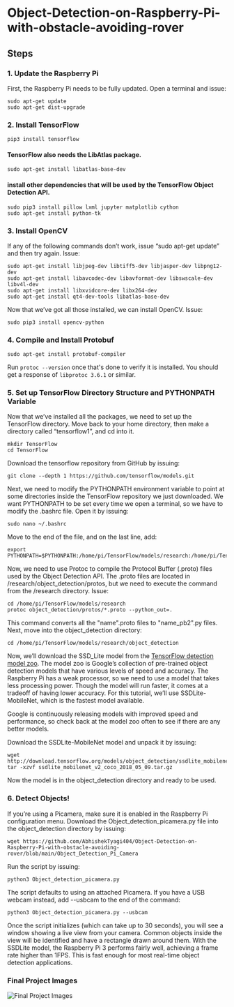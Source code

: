 # Object-Detection-on-Raspberry-Pi-with-obstacle-avoiding-rover

## Steps
### 1. Update the Raspberry Pi
First, the Raspberry Pi needs to be fully updated. Open a terminal and issue:
```
sudo apt-get update
sudo apt-get dist-upgrade
```
### 2. Install TensorFlow
```
pip3 install tensorflow
```
#### TensorFlow also needs the LibAtlas package.
```
sudo apt-get install libatlas-base-dev
```
#### install other dependencies that will be used by the TensorFlow Object Detection API. 
```
sudo pip3 install pillow lxml jupyter matplotlib cython
sudo apt-get install python-tk
```

### 3. Install OpenCV
If any of the following commands don’t work, issue “sudo apt-get update” and then try again. Issue:
```
sudo apt-get install libjpeg-dev libtiff5-dev libjasper-dev libpng12-dev
sudo apt-get install libavcodec-dev libavformat-dev libswscale-dev libv4l-dev
sudo apt-get install libxvidcore-dev libx264-dev
sudo apt-get install qt4-dev-tools libatlas-base-dev
```
Now that we’ve got all those installed, we can install OpenCV. Issue:
```
sudo pip3 install opencv-python
```

### 4. Compile and Install Protobuf

```sudo apt-get install protobuf-compiler```

Run `protoc --version` once that's done to verify it is installed. You should get a response of `libprotoc 3.6.1` or similar.

### 5. Set up TensorFlow Directory Structure and PYTHONPATH Variable

Now that we’ve installed all the packages, we need to set up the TensorFlow directory. Move back to your home directory, then make a directory called “tensorflow1”, and cd into it.
```
mkdir TensorFlow
cd TensorFlow
```
Download the tensorflow repository from GitHub by issuing:
```
git clone --depth 1 https://github.com/tensorflow/models.git
```
Next, we need to modify the PYTHONPATH environment variable to point at some directories inside the TensorFlow repository we just downloaded. We want PYTHONPATH to be set every time we open a terminal, so we have to modify the .bashrc file. Open it by issuing:
```
sudo nano ~/.bashrc
```
Move to the end of the file, and on the last line, add:
```
export PYTHONPATH=$PYTHONPATH:/home/pi/TensorFlow/models/research:/home/pi/TensorFlow/models/research/slim
```
Now, we need to use Protoc to compile the Protocol Buffer (.proto) files used by the Object Detection API. The .proto files are located in /research/object_detection/protos, but we need to execute the command from the /research directory. Issue:
```
cd /home/pi/TensorFlow/models/research
protoc object_detection/protos/*.proto --python_out=.
```
This command converts all the "name".proto files to "name_pb2".py files. Next, move into the object_detection directory:
```
cd /home/pi/TensorFlow/models/research/object_detection
```
Now, we’ll download the SSD_Lite model from the [TensorFlow detection model zoo](https://github.com/tensorflow/models/blob/master/research/object_detection/g3doc/tf2_detection_zoo.md). The model zoo is Google’s collection of pre-trained object detection models that have various levels of speed and accuracy. The Raspberry Pi has a weak processor, so we need to use a model that takes less processing power. Though the model will run faster, it comes at a tradeoff of having lower accuracy. For this tutorial, we’ll use SSDLite-MobileNet, which is the fastest model available. 

Google is continuously releasing models with improved speed and performance, so check back at the model zoo often to see if there are any better models.

Download the SSDLite-MobileNet model and unpack it by issuing:
```
wget http://download.tensorflow.org/models/object_detection/ssdlite_mobilenet_v2_coco_2018_05_09.tar.gz
tar -xzvf ssdlite_mobilenet_v2_coco_2018_05_09.tar.gz
```
Now the model is in the object_detection directory and ready to be used.
### 6. Detect Objects!
If you’re using a Picamera, make sure it is enabled in the Raspberry Pi configuration menu.
Download the Object_detection_picamera.py file into the object_detection directory by issuing:
```
wget https://github.com/AbhishekTyagi404/Object-Detection-on-Raspberry-Pi-with-obstacle-avoiding-rover/blob/main/Object_Detection_Pi_Camera
```
Run the script by issuing: 
```
python3 Object_detection_picamera.py 
```
The script defaults to using an attached Picamera. If you have a USB webcam instead, add --usbcam to the end of the command:
```
python3 Object_detection_picamera.py --usbcam
```
Once the script initializes (which can take up to 30 seconds), you will see a window showing a live view from your camera. Common objects inside the view will be identified and have a rectangle drawn around them. 
With the SSDLite model, the Raspberry Pi 3 performs fairly well, achieving a frame rate higher than 1FPS. This is fast enough for most real-time object detection applications.

### Final Project Images
![Final Project Images](https://github.com/AbhishekTyagi404/Object-Detection-on-Raspberry-Pi-with-obstacle-avoiding-rover/blob/main/Images/Final%20Project%20Images.png)
